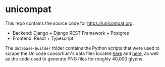 # unicompat

This repo contains the source code for https://unicompat.org.

* Backend: Django + Django REST Framework + Postgres
* Frontend: React + Typescript

The `database-builder` folder contains the Python scripts that were used to scrape the Unicode consortium's data files located [here](https://www.unicode.org/Public/UCD/latest/ucdxml/) and [here](https://unicode.org/Public/emoji/13.0/), as well as the code used to generate PNG files for roughly 40,000 glyphs.
